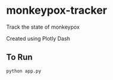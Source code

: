 # monkeypox-tracker

Track the state of monkeypox

Created using Plotly Dash

## To Run

```bash
python app.py
```